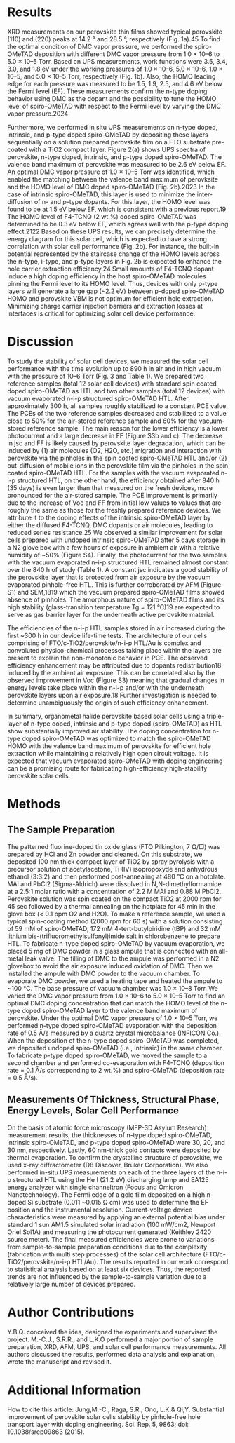 # Results

XRD measurements on our perovskite thin films showed typical perovskite (110) and (220) peaks at 14.2 ° and 28.5 °, respectively (Fig. 1a).45 To find the optimal condition of DMC vapor pressure, we performed the spiro-OMeTAD deposition with different DMC vapor pressure from 1.0 × 10–6 to 5.0 × 10–5 Torr. Based on UPS measurements, work functions were 3.5, 3.4, 3.0, and 1.8 eV under the working pressures of 1.0 × 10–6, 5.0 × 10–6, 1.0 × 10–5, and 5.0 × 10–5 Torr, respectively (Fig. 1b). Also, the HOMO leading edge for each pressure was measured to be 1.5, 1.9, 2.5, and 4.6 eV below the Fermi level (EF). These measurements confirm the n-type doping behavior using DMC as the dopant and the possibility to tune the HOMO level of spiro-OMeTAD with respect to the Fermi level by varying the DMC vapor pressure.2024

Furthermore, we performed in situ UPS measurements on n-type doped, intrinsic, and p-type doped spiro-OMeTAD by depositing these layers sequentially on a solution prepared perovskite film on a FTO substrate pre-coated with a TiO2 compact layer. Figure 2(a) shows UPS spectra of perovskite, n-type doped, intrinsic, and p-type doped spiro-OMeTAD. The valence band maximum of perovskite was measured to be 2.6 eV below EF. An optimal DMC vapor pressure of 1.0 × 10–5 Torr was identified, which enabled the matching between the valence band maximum of perovksite and the HOMO level of DMC doped spiro-OMeTAD (Fig. 2b).2023 In the case of intrinsic spiro-OMeTAD, this layer is used to minimize the inter-diffusion of n- and p-type dopants. For this layer, the HOMO level was found to be at 1.5 eV below EF, which is consistent with a previous report.19 The HOMO level of F4-TCNQ (2 wt.%) doped spiro-OMeTAD was determined to be 0.3 eV below EF, which agrees well with the p-type doping effect.2122 Based on these UPS results, we can precisely determine the energy diagram for this solar cell, which is expected to have a strong correlation with solar cell performance (Fig. 2b). For instance, the built-in potential represented by the staircase change of the HOMO levels across the n-type, i-type, and p-type layers in Fig. 2b is expected to enhance the hole carrier extraction efficiency.24 Small amounts of F4-TCNQ dopant induce a high doping efficiency in the host spiro-OMeTAD molecules pinning the Fermi level to its HOMO level. Thus, devices with only p-type layers will generate a large gap (~2.2 eV) between p-doped spiro-OMeTAD HOMO and perovskite VBM is not optimum for efficient hole extraction. Minimizing charge carrier injection barriers and extraction losses at interfaces is critical for optimizing solar cell device performance.

# Discussion

To study the stability of solar cell devices, we measured the solar cell performance with the time evolution up to 890 h in air and in high vacuum with the pressure of 10–6 Torr (Fig. 3 and Table 1). We prepared two reference samples (total 12 solar cell devices) with standard spin coated doped spiro-OMeTAD as HTL and two other samples (total 12 devices) with vacuum evaporated n-i-p structured spiro-OMeTAD HTL. After approximately 300 h, all samples roughly stabilized to a constant PCE value. The PCEs of the two reference samples decreased and stabilized to a value close to 50% for the air-stored reference sample and 60% for the vacuum-stored reference sample. The main reason for the lower efficiency is a lower photocurrent and a large decrease in FF (Figure S3b and c). The decrease in jsc and FF is likely caused by perovskite layer degradation, which can be induced by (1) air molecules (O2, H2O, etc.) migration and interaction with perovskite via the pinholes in the spin coated spiro-OMeTAD HTL and/or (2) out-diffusion of mobile ions in the perovskite film via the pinholes in the spin coated spiro-OMeTAD HTL. For the samples with the vacuum evaporated n-i-p structured HTL, on the other hand, the efficiency obtained after 840 h (35 days) is even larger than that measured on the fresh devices, more pronounced for the air-stored sample. The PCE improvement is primarily due to the increase of Voc and FF from initial low values to values that are roughly the same as those for the freshly prepared reference devices. We attribute it to the doping effects of the intrinsic spiro-OMeTAD layer by either the diffused F4-TCNQ, DMC dopants or air molecules, leading to reduced series resistance.25 We observed a similar improvement for solar cells prepared with undoped intrinsic spiro-OMeTAD after 5 days storage in a N2 glove box with a few hours of exposure in ambient air with a relative humidity of ~50% (Figure S4). Finally, the photocurrent for the two samples with the vacuum evaporated n-i-p structured HTL remained almost constant over the 840 h of study (Table 1). A constant jsc indicates a good stability of the perovskite layer that is protected from air exposure by the vacuum evaporated pinhole-free HTL. This is further corroborated by AFM (Figure S1) and SEM,1819 which the vacuum prepared spiro-OMeTAD films showed absence of pinholes. The amorphous nature of spiro-OMeTAD films and its high stability (glass-transition temperature Tg = 121 °C)19 are expected to serve as gas barrier layer for the underneath active perovskite material.

The efficiencies of the n-i-p HTL samples stored in air increased during the first ~300 h in our device life-time tests. The architecture of our cells comprising of FTO/c-TiO2/perovskite/n-i-p HTL/Au is complex and convoluted physico-chemical processes taking place within the layers are present to explain the non-monotonic behavior in PCE. The observed efficiency enhancement may be attributed due to dopants redistribution18 induced by the ambient air exposure. This can be correlated also by the observed improvement in Voc (Figure S3) meaning that gradual changes in energy levels take place within the n-i-p and/or with the underneath perovskite layers upon air exposure.18 Further investigation is needed to determine unambiguously the origin of such efficiency enhancement.

In summary, organometal halide perovskite based solar cells using a triple-layer of n-type doped, intrinsic and p-type doped (spiro-OMeTAD) as HTL show substantially improved air stability. The doping concentration for n-type doped spiro-OMeTAD was optimized to match the spiro-OMeTAD HOMO with the valence band maximum of perovskite for efficient hole extraction while maintaining a relatively high open circuit voltage. It is expected that vacuum evaporated spiro-OMeTAD with doping engineering can be a promising route for fabricating high-efficiency high-stability perovskite solar cells.

# Methods

## The Sample Preparation

The patterned fluorine-doped tin oxide glass (FTO Pilkington, 7 Ω/□) was prepared by HCl and Zn powder and cleaned. On this substrate, we deposited 100 nm thick compact layer of TiO2 by spray pyrolysis with a precursor solution of acetylacetone, Ti (IV) isopropoxyde and anhydrous ethanol (3:3:2) and then performed post-annealing at 480 °C on a hotplate. MAI and PbCl2 (Sigma-Aldrich) were dissolved in N,N-dimethylformamide at a 2.5:1 molar ratio with a concentration of 2.2 M MAI and 0.88 M PbCl2. Perovskite solution was spin coated on the compact TiO2 at 2000 rpm for 45 sec followed by a thermal annealing on the hotplate for 45 min in the glove box (< 0.1 ppm O2 and H2O). To make a reference sample, we used a typical spin-coating method (2000 rpm for 60 s) with a solution consisting of 59 mM of spiro-OMeTAD, 172 mM 4-tert-butylpiridine (tBP) and 32 mM lithium bis-(trifluoromethylsulfonyl)imide salt in chlorobenzene to prepare HTL. To fabricate n-type doped spiro-OMeTAD by vacuum evaporation, we placed 5 mg of DMC powder in a glass ampule that is connected with an all-metal leak valve. The filling of DMC to the ampule was performed in a N2 glovebox to avoid the air exposure induced oxidation of DMC. Then we installed the ampule with DMC powder to the vacuum chamber. To evaporate DMC powder, we used a heating tape and heated the ampule to ~100 °C. The base pressure of vacuum chamber was 1.0 × 10–8 Torr. We varied the DMC vapor pressure from 1.0 × 10–6 to 5.0 × 10–5 Torr to find an optimal DMC doping concentration that can match the HOMO level of the n-type doped spiro-OMeTAD layer to the valence band maximum of perovskite. Under the optimal DMC vapor pressure of 1.0 × 10–5 Torr, we performed n-type doped spiro-OMeTAD evaporation with the deposition rate of 0.5 Å/s measured by a quartz crystal microbalance (INFICON Co.). When the deposition of the n-type doped spiro-OMeTAD was completed, we deposited undoped spiro-OMeTAD (i.e., intrinsic) in the same chamber. To fabricate p-type doped spiro-OMeTAD, we moved the sample to a second chamber and performed co-evaporation with F4-TCNQ (deposition rate = 0.1 Å/s corresponding to 2 wt.%) and spiro-OMeTAD (deposition rate = 0.5 Å/s).

## Measurements Of Thickness, Structural Phase, Energy Levels, Solar Cell Performance

On the basis of atomic force microscopy (MFP-3D Asylum Research) measurement results, the thicknesses of n-type doped spiro-OMeTAD, intrinsic spiro-OMeTAD, and p-type doped spiro-OMeTAD were 30, 20, and 30 nm, respectively. Lastly, 60 nm-thick gold contacts were deposited by thermal evaporation. To confirm the crystalline structure of perovskite, we used x-ray diffractometer (D8 Discover, Bruker Corporation). We also performed in-situ UPS measurements on each of the three layers of the n-i-p structured HTL using the He I (21.2 eV) discharging lamp and EA125 energy analyzer with single channeltron (Focus and Omicron Nanotechnology). The Fermi edge of a gold film deposited on a high n-doped Si substrate (0.011 ~0.015 Ω cm) was used to determine the EF position and the instrumental resolution. Current-voltage device characteristics were measured by applying an external potential bias under standard 1 sun AM1.5 simulated solar irradiation (100 mW/cm2, Newport Oriel Sol1A) and measuring the photocurrent generated (Keithley 2420 source meter). The final measured efficiencies were prone to variations from sample-to-sample preparation conditions due to the complexity (fabrication with multi step processes) of the solar cell architecture (FTO/c-TiO2/perovskite/n-i-p HTL/Au). The results reported in our work correspond to statistical analysis based on at least six devices. Thus, the reported trends are not influenced by the sample-to-sample variation due to a relatively large number of devices prepared.

# Author Contributions

Y.B.Q. conceived the idea, designed the experiments and supervised the project. M.-C.J., S.R.R., and L.K.O performed a major portion of sample preparation, XRD, AFM, UPS, and solar cell performance measurements. All authors discussed the results, performed data analysis and explanation, wrote the manuscript and revised it.

# Additional Information

How to cite this article: Jung,M.-C., Raga, S.R., Ono, L.K.& Qi,Y. Substantial improvement of perovskite solar cells stability by pinhole-free hole transport layer with doping engineering. Sci. Rep. 5, 9863; doi: 10.1038/srep09863 (2015).

